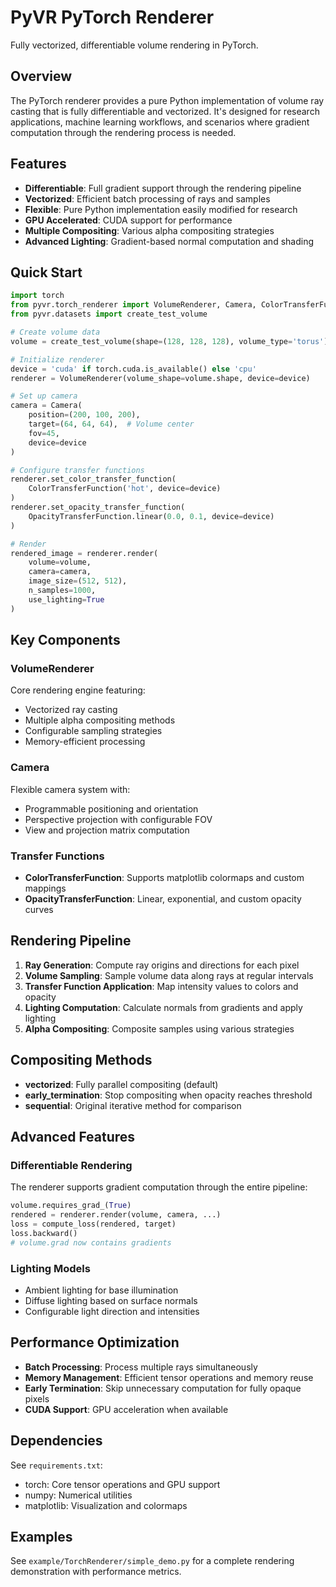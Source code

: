 # PyVR PyTorch Renderer

Fully vectorized, differentiable volume rendering in PyTorch.

## Overview

The PyTorch renderer provides a pure Python implementation of volume ray casting that is fully differentiable and vectorized. It's designed for research applications, machine learning workflows, and scenarios where gradient computation through the rendering process is needed.

## Features

- **Differentiable**: Full gradient support through the rendering pipeline
- **Vectorized**: Efficient batch processing of rays and samples
- **Flexible**: Pure Python implementation easily modified for research
- **GPU Accelerated**: CUDA support for performance
- **Multiple Compositing**: Various alpha compositing strategies
- **Advanced Lighting**: Gradient-based normal computation and shading

## Quick Start

```python
import torch
from pyvr.torch_renderer import VolumeRenderer, Camera, ColorTransferFunction, OpacityTransferFunction
from pyvr.datasets import create_test_volume

# Create volume data
volume = create_test_volume(shape=(128, 128, 128), volume_type='torus')

# Initialize renderer
device = 'cuda' if torch.cuda.is_available() else 'cpu'
renderer = VolumeRenderer(volume_shape=volume.shape, device=device)

# Set up camera
camera = Camera(
    position=(200, 100, 200),
    target=(64, 64, 64),  # Volume center
    fov=45,
    device=device
)

# Configure transfer functions
renderer.set_color_transfer_function(
    ColorTransferFunction('hot', device=device)
)
renderer.set_opacity_transfer_function(
    OpacityTransferFunction.linear(0.0, 0.1, device=device)
)

# Render
rendered_image = renderer.render(
    volume=volume,
    camera=camera,
    image_size=(512, 512),
    n_samples=1000,
    use_lighting=True
)
```

## Key Components

### VolumeRenderer

Core rendering engine featuring:
- Vectorized ray casting
- Multiple alpha compositing methods
- Configurable sampling strategies
- Memory-efficient processing

### Camera

Flexible camera system with:
- Programmable positioning and orientation
- Perspective projection with configurable FOV
- View and projection matrix computation

### Transfer Functions

- **ColorTransferFunction**: Supports matplotlib colormaps and custom mappings
- **OpacityTransferFunction**: Linear, exponential, and custom opacity curves

## Rendering Pipeline

1. **Ray Generation**: Compute ray origins and directions for each pixel
2. **Volume Sampling**: Sample volume data along rays at regular intervals  
3. **Transfer Function Application**: Map intensity values to colors and opacity
4. **Lighting Computation**: Calculate normals from gradients and apply lighting
5. **Alpha Compositing**: Composite samples using various strategies

## Compositing Methods

- **vectorized**: Fully parallel compositing (default)
- **early_termination**: Stop compositing when opacity reaches threshold
- **sequential**: Original iterative method for comparison

## Advanced Features

### Differentiable Rendering

The renderer supports gradient computation through the entire pipeline:

```python
volume.requires_grad_(True)
rendered = renderer.render(volume, camera, ...)
loss = compute_loss(rendered, target)
loss.backward()
# volume.grad now contains gradients
```

### Lighting Models

- Ambient lighting for base illumination
- Diffuse lighting based on surface normals
- Configurable light direction and intensities

## Performance Optimization

- **Batch Processing**: Process multiple rays simultaneously
- **Memory Management**: Efficient tensor operations and memory reuse
- **Early Termination**: Skip unnecessary computation for fully opaque pixels
- **CUDA Support**: GPU acceleration when available

## Dependencies

See `requirements.txt`:
- torch: Core tensor operations and GPU support
- numpy: Numerical utilities
- matplotlib: Visualization and colormaps

## Examples

See `example/TorchRenderer/simple_demo.py` for a complete rendering demonstration with performance metrics.